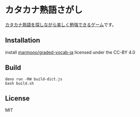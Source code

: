 # カタカナ熟語さがし

[カタカナ熟語を探しながら楽しく勉強できるゲーム](https://marmooo.github.io/kana-sagashi/)です。

## Installation

install [marmooo/graded-vocab-ja](https://github.com/marmooo/graded-vocab-ja)
licensed under the CC-BY 4.0

## Build

```
deno run -RW build-dict.js
bash build.sh
```

## License

MIT
